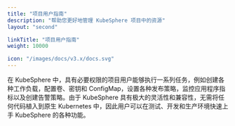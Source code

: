 ```yaml
---
title: "项目用户指南"
description: "帮助您更好地管理 KubeSphere 项目中的资源"
layout: "second"

linkTitle: "项目用户指南"
weight: 10000

icon: "/images/docs/v3.x/docs.svg"
---
```


在 KubeSphere 中，具有必要权限的项目用户能够执行一系列任务，例如创建各种工作负载，配置卷、密钥和 ConfigMap，设置各种发布策略，监控应用程序指标以及创建告警策略。由于 KubeSphere 具有极大的灵活性和兼容性，无需将任何代码植入到原生 Kubernetes 中，因此用户可以在测试、开发和生产环境快速上手 KubeSphere 的各种功能。